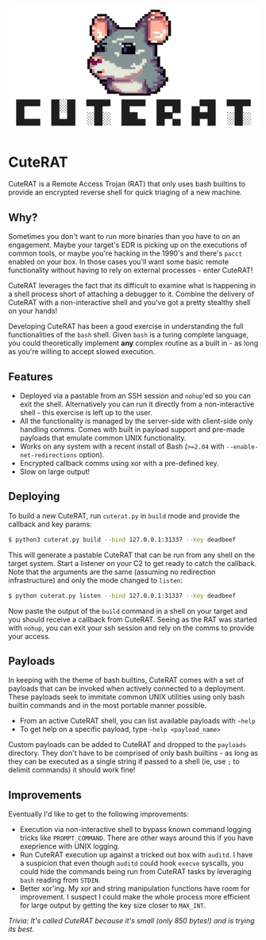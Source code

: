 ![look how hard he's trying](docs/cutie.png)

# CuteRAT
CuteRAT is a Remote Access Trojan (RAT) that only uses bash builtins to provide an encrypted reverse shell for quick triaging of a new machine.

## Why?
Sometimes you don't want to run more binaries than you have to on an engagement. Maybe your target's EDR is picking up on the executions of common tools, or maybe you're hacking in the 1990's and there's `pacct` enabled on your box. In those cases you'll want some basic remote functionality without having to rely on external processes - enter CuteRAT! 

CuteRAT leverages the fact that its difficult to examine what is happening in a shell process short of attaching a debugger to it. Combine the delivery of CuteRAT with a non-interactive shell and you've got a pretty stealthy shell on your hands!

Developing CuteRAT has been a good exercise in understanding the full functionalities of the `bash` shell. Given `bash` is a turing complete language, you could theoretically implement **any** complex routine as a built in - as long as you're willing to accept slowed execution.

## Features
- Deployed via a pastable from an SSH session and `nohup`'ed so you can exit the shell. Alternatively you can run it directly from a non-interactive shell - this exercise is left up to the user.
- All the functionality is managed by the server-side with client-side only handling comms. Comes with built in payload support and pre-made payloads that emulate common UNIX functionality.
- Works on any system with a recent install of Bash (`>=2.04` with `--enable-net-redirections` option).
- Encrypted callback comms using xor with a pre-defined key.
- Slow on large output!

## Deploying

To build a new CuteRAT, run `cuterat.py` in `build` mode and provide the callback and key params:

```bash
$ python3 cuterat.py build --bind 127.0.0.1:31337 --key deadbeef
```

This will generate a pastable CuteRAT that can be run from any shell on the target system. Start a listener on your C2 to get ready to catch the callback. Note that the arguments are the same (assuming no redirection infrastructure) and only the mode changed to `listen`:

```bash
$ python cuterat.py listen --bind 127.0.0.1:31337 --key deadbeef
```

Now paste the output of the `build` command in a shell on your target and you should receive a callback from CuteRAT. Seeing as the RAT was started with `nohup`, you can exit your ssh session and rely on the comms to provide your access.

## Payloads

In keeping with the theme of bash builtins, CuteRAT comes with a set of payloads that can be invoked when actively connected to a deployment. These payloads seek to immitate common UNIX utilities using only bash builtin commands and in the most portable manner possible.

- From an active CuteRAT shell, you can list available payloads with `~help`
- To get help on a specific payload, type `~help <payload_name>`

Custom payloads can be added to CuteRAT and dropped to the `payloads` directory. They don't have to be comprised of only bash builtins - as long as they can be executed as a single string if passed to a shell (ie, use `;` to delimit commands) it should work fine!

## Improvements

Eventually I'd like to get to the following improvements:

- Execution via non-interactive shell to bypass known command logging tricks like `PROMPT_COMMAND`. There are other ways around this if you have exeprience with UNIX logging.
- Run CuteRAT execution up against a tricked out box with `auditd`. I have a suspicion that even though `auditd` could hook `execve` syscalls, you could hide the commands being run from CuteRAT tasks by leveraging `bash` reading from `STDIN`.
- Better xor'ing. My xor and string manipulation functions have room for improvement. I suspect I could make the whole process more efficient for large output by getting the key size closer to `MAX_INT`.


*Trivia: It's called CuteRAT because it's small (only 850 bytes!) and is trying its best.*
